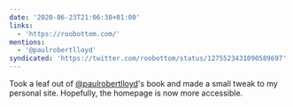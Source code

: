 ```yaml
---
date: '2020-06-23T21:06:38+01:00'
links:
  - 'https://roobottom.com/'
mentions:
  - '@paulrobertlloyd'
syndicated: 'https://twitter.com/roobottom/status/1275523431090589697'
---
```

Took a leaf out of [@paulrobertlloyd](https://twitter.com/@paulrobertlloyd)'s book and made a small tweak to my personal site. Hopefully, the homepage is now more accessible. 
